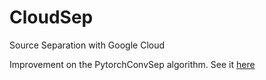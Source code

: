 # CloudSep
Source Separation with Google Cloud

Improvement on the PytorchConvSep algorithm. See it [here](https://github.com/joangro/PytorchConvSep)
